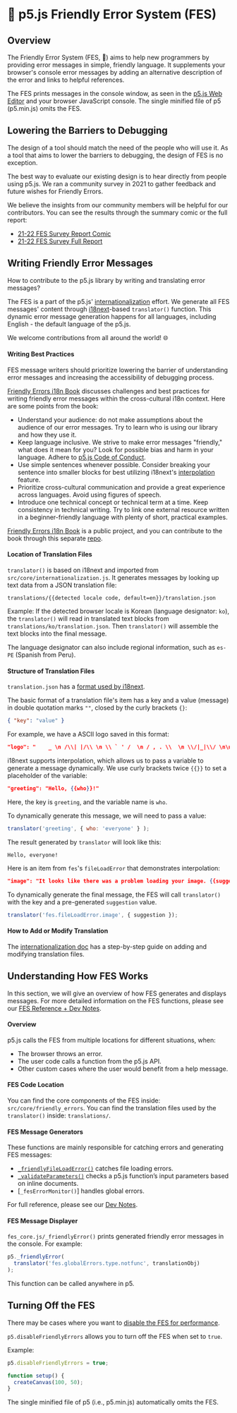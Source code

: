 # 🌸 p5.js Friendly Error System (FES)

## Overview

The Friendly Error System (FES, 🌸) aims to help new programmers by providing error messages in simple, friendly language. It supplements your browser's console error messages by adding an alternative description of the error and links to helpful references.

The FES prints messages in the console window, as seen in the [p5.js Web Editor] and your browser JavaScript console. The single minified file of p5 (p5.min.js) omits the FES.

[p5.js Web Editor]: https://editor.p5js.org/

## Lowering the Barriers to Debugging
The design of a tool should match the need of the people who will use it. As a tool that aims to lower the barriers to debugging, the design of FES is no exception.

The best way to evaluate our existing design is to hear directly from people using p5.js. We ran a community survey in 2021 to gather feedback and future wishes for Friendly Errors.

We believe the insights from our community members will be helpful for our contributors. You can see the results through the summary comic or the full report:
* [21-22 FES Survey Report Comic]
* [21-22 FES Survey Full Report]


[21-22 FES Survey Report Comic]: https://almchung.github.io/p5jsFESsurvey/
[21-22 FES Survey Full Report]: https://observablehq.com/@almchung/p5-fes-21-survey

## Writing Friendly Error Messages

How to contribute to the p5.js library by writing and translating error messages?

The FES is a part of the p5.js' [internationalization] effort. We generate all FES messages' content through [i18next]-based `translator()` function. This dynamic error message generation happens for all languages, including English - the default language of the p5.js.

We welcome contributions from all around the world! 🌐

[internationalization]: https://github.com/processing/p5.js/blob/main/contributor_docs/internationalization.md
[i18next]: https://www.i18next.com/


#### Writing Best Practices

FES message writers should prioritize lowering the barrier of understanding error messages and increasing the accessibility of debugging process.

[Friendly Errors i18n Book] discusses challenges and best practices for writing friendly error messages within the cross-cultural i18n context. Here are some points from the book:

* Understand your audience: do not make assumptions about the audience of our error messages. Try to learn who is using our library and how they use it.
* Keep language inclusive. We strive to make error messages "friendly," what does it mean for you? Look for possible bias and harm in your language. Adhere to [p5.js Code of Conduct].
* Use simple sentences whenever possible. Consider breaking your sentence into smaller blocks for best utilizing i18next's [interpolation] feature.
* Prioritize cross-cultural communication and provide a great experience across languages. Avoid using figures of speech.
* Introduce one technical concept or technical term at a time. Keep consistency in technical writing. Try to link one external resource written in a beginner-friendly language with plenty of short, practical examples.

[Friendly Errors i18n Book]: https://almchung.github.io/p5-fes-i18n-book/
[interpolation]: https://www.i18next.com/translation-function/interpolation
[p5.js Code of Conduct]: https://github.com/processing/p5.js/blob/main/CODE_OF_CONDUCT.md#p5js-code-of-conduct
[expert blind spots]: https://tilt.colostate.edu/TipsAndGuides/Tip/181

[Friendly Errors i18n Book] is a public project, and you can contribute to the book through this separate [repo].

[repo]: https://github.com/almchung/p5-fes-i18n-book
#### Location of Translation Files

`translator()` is based on i18next and imported from `src/core/internationalization.js`. It generates messages by looking up text data from a JSON translation file:
```
translations/{{detected locale code, default=en}}/translation.json
```

Example:
If the detected browser locale is Korean (language designator: `ko`), the `translator()` will read in translated text blocks from `translations/ko/translation.json`. Then `translator()` will assemble the text blocks into the final message.

The language designator can also include regional information, such as `es-PE` (Spanish from Peru).

#### Structure of Translation Files
`translation.json` has a [format used by i18next](https://www.i18next.com/misc/json-format).

The basic format of a translation file's item has a key and a value (message) in double quotation marks `""`, closed by the curly brackets `{}`:
```json
{ "key": "value" }
```
For example, we have a ASCII logo saved in this format:
```json
"logo": "    _ \n /\\| |/\\ \n \\ ` ' /  \n / , . \\  \n \\/|_|\\/ \n\n"
```
i18next supports interpolation, which allows us to pass a variable to generate a message dynamically. We use curly brackets twice `{{}}` to set a placeholder of the variable:
```json
"greeting": "Hello, {{who}}!"
```
Here, the key is `greeting`, and the variable name is `who`.

To dynamically generate this message, we will need to pass a value:
```JavaScript
translator('greeting', { who: 'everyone' } );
```
The result generated by `translator` will look like this:
```
Hello, everyone!
```

Here is an item from `fes`'s `fileLoadError` that demonstrates interpolation:
```json
"image": "It looks like there was a problem loading your image. {{suggestion}}"
```
To dynamically generate the final message, the FES will call `translator()` with the key and a pre-generated `suggestion` value.
```JavaScript
translator('fes.fileLoadError.image', { suggestion });
```

#### How to Add or Modify Translation

The [internationalization doc] has a step-by-step guide on adding and modifying translation files.

[internationalization doc]: https://github.com/processing/p5.js/blob/main/contributor_docs/internationalization.md


## Understanding How FES Works
In this section, we will give an overview of how FES generates and displays messages. For more detailed information on the FES functions, please see our [FES Reference + Dev Notes].

[FES Reference + Dev Notes]: https://github.com/processing/p5.js/blob/main/contributor_docs/fes_reference_dev_notes.md


#### Overview
p5.js calls the FES from multiple locations for different situations, when:
* The browser throws an error.
* The user code calls a function from the p5.js API.
* Other custom cases where the user would benefit from a help message.

#### FES Code Location
You can find the core components of the FES inside:
`src/core/friendly_errors`.
You can find the translation files used by the `translator()` inside:
`translations/`.

#### FES Message Generators
These functions are mainly responsible for catching errors and generating FES messages:
* [`_friendlyFileLoadError()`] catches file loading errors.
* [`_validateParameters()`] checks a p5.js function’s input parameters based on inline documents.
* [`_fesErrorMonitor()`] handles global errors.

For full reference, please see our [Dev Notes].

[`_friendlyFileLoadError()`]: https://github.com/processing/p5.js/blob/main/contributor_docs/fes_reference_dev_notes.md#_friendlyfileloaderror
[`_validateParameters()`]: https://github.com/processing/p5.js/blob/main/contributor_docs/fes_reference_dev_notes.md#validateparameters
[`_fesErrorMontitor()`]: https://github.com/processing/p5.js/blob/main/contributor_docs/fes_reference_dev_notes.md#feserrormonitor
[Dev Notes]: https://github.com/processing/p5.js/blob/main/contributor_docs/fes_reference_dev_notes.md


#### FES Message Displayer
`fes_core.js/_friendlyError()` prints generated friendly error messages in the console. For example:

```JavaScript
p5._friendlyError(
  translator('fes.globalErrors.type.notfunc', translationObj)
);
```
This function can be called anywhere in p5.

## Turning Off the FES
There may be cases where you want to [disable the FES for performance].

`p5.disableFriendlyErrors` allows you to turn off the FES when set to `true`.

Example:
```JavaScript
p5.disableFriendlyErrors = true;

function setup() {
  createCanvas(100, 50);
}
```

The single minified file of p5 (i.e., p5.min.js) automatically omits the FES.

[disable the FES for performance]: https://github.com/processing/p5.js/wiki/Optimizing-p5.js-Code-for-Performance#disable-the-friendly-error-system-fes
